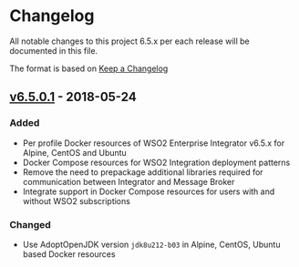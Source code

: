 # Changelog
All notable changes to this project 6.5.x per each release will be documented in this file.

The format is based on [Keep a Changelog](https://keepachangelog.com/en/1.0.0/)

## [v6.5.0.1] - 2018-05-24

### Added
- Per profile Docker resources of WSO2 Enterprise Integrator v6.5.x for Alpine, CentOS and Ubuntu
- Docker Compose resources for WSO2 Integration deployment patterns
- Remove the need to prepackage additional libraries required for communication between Integrator and Message Broker
- Integrate support in Docker Compose resources for users with and without WSO2 subscriptions

### Changed
- Use AdoptOpenJDK version `jdk8u212-b03` in Alpine, CentOS, Ubuntu based Docker resources

[v6.5.0.1]: https://github.com/wso2/docker-apim/compare/v6.4.0.2...v6.5.0.1
